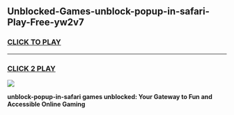 
## Unblocked-Games-unblock-popup-in-safari-Play-Free-yw2v7
<h3>
<a href="https://premium76.site?title=unblock-popup-in-safari&ref=18A1">CLICK TO PLAY</a></h3>
<hr>

<h3>
<a href="https://premium76.site?title=unblock-popup-in-safari&ref=18A1">CLICK 2 PLAY</a>
  
</h3>

<a href="https://premium76.site?title=unblock-popup-in-safari&ref=18A1"><img src="https://clearcache.store/games.png"></a>


**unblock-popup-in-safari games unblocked: Your Gateway to Fun and Accessible Online Gaming**
